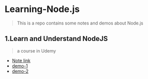 # Learning-Node.js
> This is a repo contains some notes and demos about Node.js

## 1.Learn and Understand NodeJS
> a course in Udemy
* [Note link]()
* [demo-1]()
* [demo-2]()
